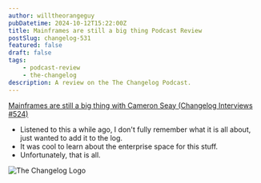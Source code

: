 ```yaml
---
author: willtheorangeguy
pubDatetime: 2024-10-12T15:22:00Z
title: Mainframes are still a big thing Podcast Review
postSlug: changelog-531
featured: false
draft: false
tags:
    - podcast-review
    - the-changelog
description: A review on the The Changelog Podcast.
---
```


[Mainframes are still a big thing with Cameron Seay (Changelog Interviews #524)](https://changelog.com/podcast/524)

- Listened to this a while ago, I don't fully remember what it is all about, just wanted to add it to the log.
- It was cool to learn about the enterprise space for this stuff.
- Unfortunately, that is all.

![The Changelog Logo](https://is1-ssl.mzstatic.com/image/thumb/Podcasts123/v4/b5/b1/43/b5b14333-7cbe-123d-c444-0204e5d08102/mza_311421542997449775.png/300x300bb.webp)
